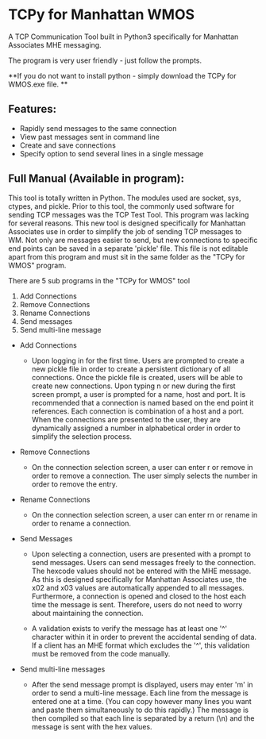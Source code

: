 # TCPy for Manhattan WMOS
A TCP Communication Tool built in Python3 specifically for Manhattan Associates MHE messaging.

The program is very user friendly - just follow the prompts.

**If you do not want to install python - simply download the TCPy for WMOS.exe file. **

## Features:
- Rapidly send messages to the same connection
- View past messages sent in command line
- Create and save connections
- Specify option to send several lines in a single message

## Full Manual (Available in program):
This tool is totally written in Python. The modules used are socket, sys, ctypes, and pickle. Prior to this tool, the commonly used software for sending TCP messages was the TCP Test Tool. This program was lacking for several reasons. This new tool is designed specifically for Manhattan Associates use in order to simplify the job of sending TCP messages to WM. Not only are messages easier to send, but new connections to specific end points can be saved in a separate 'pickle' file. This file is not editable apart from this program and must sit in the same folder as the "TCPy for WMOS" program.

There are 5 sub programs in the "TCPy for WMOS" tool
    
 1. Add Connections
 2. Remove Connections
 3. Rename Connections
 4. Send messages
 5. Send multi-line message
 
- Add Connections 
  - Upon logging in for the first time. Users are prompted to create a new pickle file in order to create a persistent dictionary of all connections. Once the pickle file is created, users will be able to create new connections. Upon typing n or new during the first screen prompt, a user is prompted for a name, host and port. It is recommended that a connection is named based on the end point it references. Each connection is combination of a host and a port. When the connections are presented to the user, they are dynamically assigned a number in alphabetical order in order to simplify the selection process.


- Remove Connections
  - On the connection selection screen, a user can enter r or remove in order to remove a connection. The user simply selects the number in order to remove the entry.

- Rename Connections
  - On the connection selection screen, a user can enter rn or rename in order to rename a connection.

- Send Messages
  - Upon selecting a connection, users are presented with a prompt to send messages. Users can send messages freely to the connection. The hexcode values should not be entered with the MHE message. As this is designed specifically for Manhattan Associates use, the x02 and x03 values are automatically appended to all messages. Furthermore, a connection is opened and closed to the host each time the message is sent. Therefore, users do not need to worry about maintaining the connection. 

  - A validation exists to verify the message has at least one '^' character within it in order to prevent the accidental sending of data. If a client has an MHE format which excludes the '^', this validation must be removed from the code manually. 

- Send multi-line messages
  - After the send message prompt is displayed, users may enter 'm' in order to send a multi-line message. Each line from the message is entered one at a time. (You can copy however many lines you want and paste them simultaneously to do this rapidly.) The message is then compiled so that each line is separated by a return (\n) and the message is sent with the hex values.
